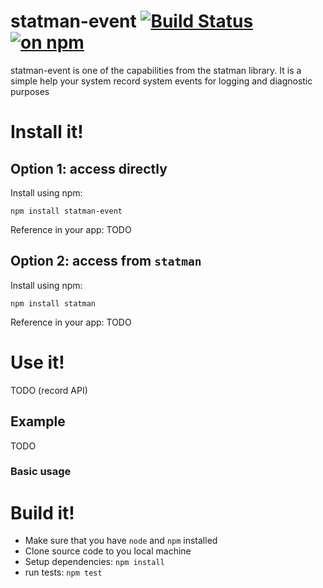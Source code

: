 # statman-event [![Build Status](https://travis-ci.org/jasonray/statman-event.svg?branch=master)](https://travis-ci.org/jasonray/statman-event) [![on npm](http://img.shields.io/npm/v/statman-event.svg?style=flat)](https://www.npmjs.org/package/statman-event)
statman-event is one of the capabilities from the statman library. It is a simple help your system record system events for logging and diagnostic purposes

# Install it!
## Option 1: access directly
Install using npm:
```
npm install statman-event
```

Reference in your app:
TODO

## Option 2: access from `statman`
Install using npm:
```
npm install statman
```

Reference in your app:
TODO

# Use it!
TODO (record API)

## Example
TODO

### Basic usage


 
# Build it!
- Make sure that you have `node` and `npm` installed
- Clone source code to you local machine
- Setup dependencies: `npm install`
- run tests: `npm test`

